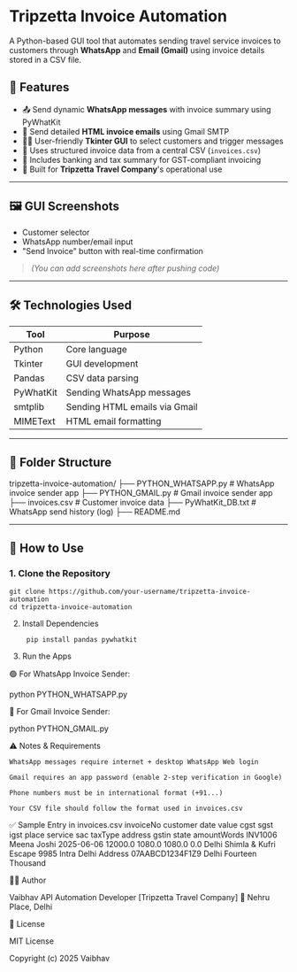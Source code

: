 # Tripzetta Invoice Automation

A Python-based GUI tool that automates sending travel service invoices to customers through **WhatsApp** and **Email (Gmail)** using invoice details stored in a CSV file.

## 📌 Features

- 📤 Send dynamic **WhatsApp messages** with invoice summary using PyWhatKit
- 📧 Send detailed **HTML invoice emails** using Gmail SMTP
- 🧑‍💼 User-friendly **Tkinter GUI** to select customers and trigger messages
- 🧾 Uses structured invoice data from a central CSV (`invoices.csv`)
- 🏦 Includes banking and tax summary for GST-compliant invoicing
- 🧠 Built for **Tripzetta Travel Company**'s operational use

---

## 🖼 GUI Screenshots

- Customer selector
- WhatsApp number/email input
- "Send Invoice" button with real-time confirmation

> *(You can add screenshots here after pushing code)*

---

## 🛠 Technologies Used

| Tool         | Purpose                         |
|--------------|---------------------------------|
| Python       | Core language                   |
| Tkinter      | GUI development                 |
| Pandas       | CSV data parsing                |
| PyWhatKit    | Sending WhatsApp messages       |
| smtplib      | Sending HTML emails via Gmail   |
| MIMEText     | HTML email formatting           |

---

## 📂 Folder Structure

tripzetta-invoice-automation/
├── PYTHON_WHATSAPP.py # WhatsApp invoice sender app
├── PYTHON_GMAIL.py # Gmail invoice sender app
├── invoices.csv # Customer invoice data
├── PyWhatKit_DB.txt # WhatsApp send history (log)
├── README.md

---

## 🧪 How to Use

### 1. Clone the Repository

    git clone https://github.com/your-username/tripzetta-invoice-automation
    cd tripzetta-invoice-automation
    
2. Install Dependencies

        pip install pandas pywhatkit
   
4. Run the Apps
   
🟢 For WhatsApp Invoice Sender:

python PYTHON_WHATSAPP.py

🔵 For Gmail Invoice Sender:

python PYTHON_GMAIL.py

⚠️ Notes & Requirements

    WhatsApp messages require internet + desktop WhatsApp Web login

    Gmail requires an app password (enable 2-step verification in Google)

    Phone numbers must be in international format (+91...)

    Your CSV file should follow the format used in invoices.csv

✅ Sample Entry in invoices.csv
invoiceNo  	customer	    date	      value	    cgst	    sgst	  igst	place	  service	              sac	  taxType	  address	        gstin	            state	    amountWords
INV1006	    Meena Joshi	  2025-06-06	12000.0	  1080.0	  1080.0	0.0	  Delhi	  Shimla & Kufri Escape	9985	Intra	    Delhi Address	  07AABCD1234F1Z9	  Delhi	    Fourteen                                                                                                                                                                       Thousand

👨‍💻 Author

Vaibhav
API Automation Developer
[Tripzetta Travel Company]
📍 Nehru Place, Delhi

📄 License

MIT License

Copyright (c) 2025 Vaibhav
